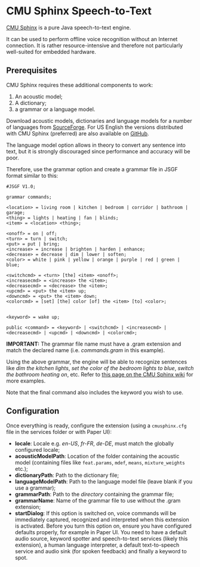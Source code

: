 # CMU Sphinx Speech-to-Text

[CMU Sphinx](http://cmusphinx.sourceforge.net) is a pure Java speech-to-text engine.

It can be used to perform offline voice recognition without an Internet connection. It is rather resource-intensive and therefore not particularly well-suited for embedded hardware.

 ## Prerequisites
 
 CMU Sphinx requires these additional components to work:
 
 1. An acoustic model;
 2. A dictionary;
 3. a grammar or a language model.
 
Download acoustic models, dictionaries and language models for a number of languages from [SourceForge](https://sourceforge.net/projects/cmusphinx/files/Acoustic%20and%20Language%20Models/).
For US English the versions distributed with CMU Sphinx (preferred) are also available on [GitHub](https://github.com/cmusphinx/sphinx4/tree/master/sphinx4-data/src/main/resources/edu/cmu/sphinx/models/en-us).
 
The language model option allows in theory to convert any sentence into text, but it is strongly discouraged since performance and accuracy will be poor.

Therefore, use the grammar option and create a grammar file in JSGF format similar to this:

```
#JSGF V1.0;

grammar commands;

<location> = living room | kitchen | bedroom | corridor | bathroom | garage;
<thing> = lights | heating | fan | blinds;
<item> = <location> <thing>; 

<onoff> = on | off;
<turn> = turn | switch;
<put> = put | bring;
<increase> = increase | brighten | harden | enhance;
<decrease> = decrease | dim | lower | soften;
<color> = white | pink | yellow | orange | purple | red | green | blue;

<switchcmd> = <turn> [the] <item> <onoff>;
<increasecmd> = <increase> the <item>;
<decreasecmd> = <decrease> the <item>;
<upcmd> = <put> the <item> up;
<downcmd> = <put> the <item> down;
<colorcmd> = [set] [the] color [of] the <item> [to] <color>; 


<keyword> = wake up;

public <command> = <keyword> | <switchcmd> | <increasecmd> | <decreasecmd> | <upcmd> | <downcmd> | <colorcmd>;
```
**IMPORTANT:** The grammar file name must have a .gram extension and match the declared name (i.e. _commands.gram_ in this example).

Using the above grammar, the engine will be able to recognize sentences like _dim the kitchen lights_, _set the color of the bedroom lights to blue_, _switch the bathroom heating on_, etc. Refer to [this page on the CMU Sphinx wiki](http://cmusphinx.sourceforge.net/wiki/sphinx4:jsgfsupport) for more examples.

Note that the final command also includes the keyword you wish to use.

## Configuration

Once everything is ready, configure the extension (using a `cmusphinx.cfg` file in the services folder or with Paper UI):

- **locale**: Locale e.g. _en-US_, _fr-FR_, _de-DE_, must match the globally configured locale;
- **acousticModelPath**: Location of the folder containing the acoustic model (containing files like `feat.params`, `mdef`, `means`, `mixture_weights` etc.);
- **dictionaryPath**: Path to the dictionary file;
- **languageModelPath**: Path to the language model file (leave blank if you use a grammar);
- **grammarPath**: Path to the _directory_ containing the grammar file;
- **grammarName**: Name of the grammar file to use without the .gram extension;
- **startDialog**: If this option is switched on, voice commands will be immediately captured, recognized and interpreted when this extension is activated. Before you turn this option on, ensure you have configured defaults properly, for example in Paper UI. You need to have a default audio source, keyword spotter and speech-to-text services (likely this extension), a human language interpreter, a default text-to-speech service and audio sink (for spoken feedback) and finally a keyword to spot.


